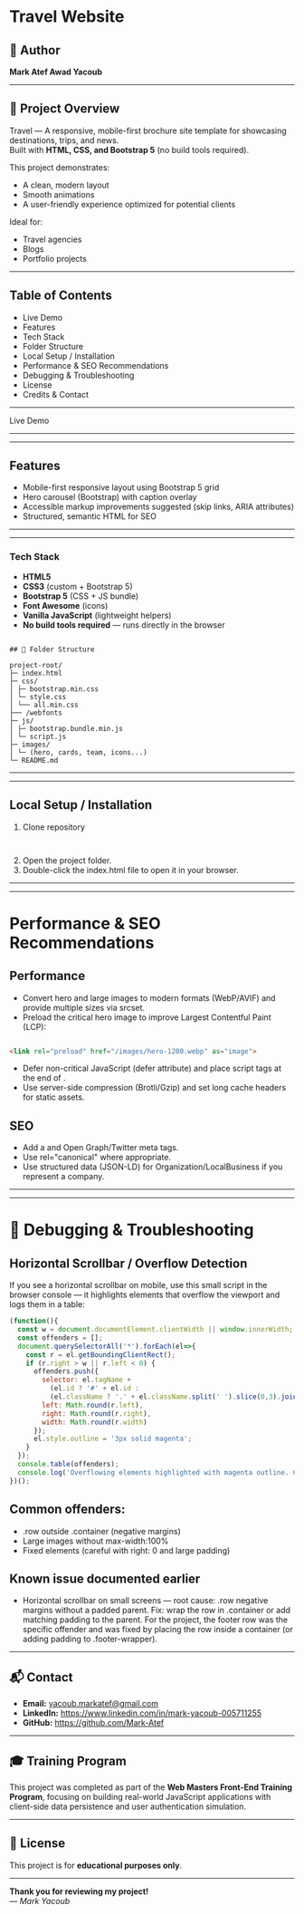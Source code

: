 # Travel Website

## 👤 Author  
**Mark Atef Awad Yacoub**

---

## 📖 Project Overview

Travel — A responsive, mobile-first brochure site template for showcasing destinations, trips, and news.  
Built with **HTML, CSS, and Bootstrap 5** (no build tools required).  

This project demonstrates:  
- A clean, modern layout  
- Smooth animations  
- A user-friendly experience optimized for potential clients  

Ideal for:  
- Travel agencies  
- Blogs  
- Portfolio projects  

---

## Table of Contents

- Live Demo
- Features
- Tech Stack
- Folder Structure
- Local Setup / Installation
- Performance & SEO Recommendations
- Debugging & Troubleshooting
- License
- Credits & Contact

---

Live Demo

---

---

## Features

- Mobile-first responsive layout using Bootstrap 5 grid
- Hero carousel (Bootstrap) with caption overlay
- Accessible markup improvements suggested (skip links, ARIA attributes)
- Structured, semantic HTML for SEO
  
---

---

### Tech Stack

- **HTML5**  
- **CSS3** (custom + Bootstrap 5)  
- **Bootstrap 5** (CSS + JS bundle)  
- **Font Awesome** (icons)  
- **Vanilla JavaScript** (lightweight helpers)  
- **No build tools required** — runs directly in the browser

```

## 📂 Folder Structure

project-root/
├─ index.html
├─ css/
│ ├─ bootstrap.min.css
│ └─ style.css
│ └── all.min.css
├── /webfonts
├─ js/
│ ├─ bootstrap.bundle.min.js
│ └─ script.js
├─ images/
│ └─ (hero, cards, team, icons...)
└─ README.md

```

---

---

## Local Setup / Installation
1. Clone repository
   ```

   
   ```
3.  Open the project folder.
4. Double-click the index.html file to open it in your browser.

---

---

# Performance & SEO Recommendations
## Performance

- Convert hero and large images to modern formats (WebP/AVIF) and provide multiple sizes via srcset.
- Preload the critical hero image to improve Largest Contentful Paint (LCP):

```html

<link rel="preload" href="/images/hero-1200.webp" as="image">


```

- Defer non-critical JavaScript (defer attribute) and place script tags at the end of <body>.
- Use server-side compression (Brotli/Gzip) and set long cache headers for static assets.

## SEO

- Add a <meta name="description"> and Open Graph/Twitter meta tags.
- Use rel="canonical" where appropriate.
- Use structured data (JSON-LD) for Organization/LocalBusiness if you represent a company.

---

---

# 🐞 Debugging & Troubleshooting

## Horizontal Scrollbar / Overflow Detection

If you see a horizontal scrollbar on mobile, use this small script in the browser console — it highlights elements that overflow the viewport and logs them in a table:

```js
(function(){
  const w = document.documentElement.clientWidth || window.innerWidth;
  const offenders = [];
  document.querySelectorAll('*').forEach(el=>{
    const r = el.getBoundingClientRect();
    if (r.right > w || r.left < 0) {
      offenders.push({
        selector: el.tagName + 
          (el.id ? '#' + el.id : 
          (el.className ? '.' + el.className.split(' ').slice(0,3).join('.') : '')),
        left: Math.round(r.left),
        right: Math.round(r.right),
        width: Math.round(r.width)
      });
      el.style.outline = '3px solid magenta';
    }
  });
  console.table(offenders);
  console.log('Overflowing elements highlighted with magenta outline. Count:', offenders.length);
})();


```

## Common offenders:

- .row outside .container (negative margins)
- Large images without max-width:100%
- Fixed elements (careful with right: 0 and large padding)

## Known issue documented earlier

- Horizontal scrollbar on small screens — root cause: .row negative margins without a padded parent. Fix: wrap the row in .container or add matching padding to the parent. For the project, the footer row was the specific offender and was fixed by placing the row inside a container (or adding padding to .footer-wrapper).

---


## 📬 Contact

- **Email:** yacoub.markatef@gmail.com  
- **LinkedIn:** https://www.linkedin.com/in/mark-yacoub-005711255  
- **GitHub:** https://github.com/Mark-Atef

---

## 🎓 Training Program

This project was completed as part of the **Web Masters Front-End Training Program**, focusing on building real-world JavaScript applications with client-side data persistence and user authentication simulation.

---

## 📄 License

This project is for **educational purposes only**.

---

**Thank you for reviewing my project!**  
— *Mark Yacoub*











